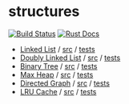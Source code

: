 # structures

[![Build Status][build-badge]][build-status]
[![Rust Docs][docs-badge]][docs-url]

- [Linked List](https://airt.github.io/structures-rs/structures/list/enum.List.html)
  / [src](src/list.rs)
  / [tests](src/list.rs#L74)
- [Doubly Linked List](https://airt.github.io/structures-rs/structures/doublylist/struct.DoublyList.html)
  / [src](src/doublylist.rs)
  / [tests](src/doublylist.rs#L211)
- [Binary Tree](https://airt.github.io/structures-rs/structures/tree/enum.Tree.html)
  / [src](src/tree.rs)
  / [tests](src/tree.rs#L116)
- [Max Heap](https://airt.github.io/structures-rs/structures/heap/struct.Heap.html)
  / [src](src/heap.rs)
  / [tests](src/heap.rs#L117)
- [Directed Graph](https://airt.github.io/structures-rs/structures/graph/struct.Graph.html)
  / [src](src/graph.rs)
  / [tests](src/graph.rs#L199)
- [LRU Cache](https://airt.github.io/structures-rs/structures/cache/lru/struct.LRU.html)
  / [src](src/cache/lru.rs)
  / [tests](src/cache/lru.rs#L101)

[build-badge]: https://img.shields.io/travis/airt/structures-rs.svg
[build-status]: https://travis-ci.org/airt/structures-rs
[docs-badge]: https://img.shields.io/badge/docs-0.0.0-blue.svg
[docs-url]: https://airt.github.io/structures-rs/structures
